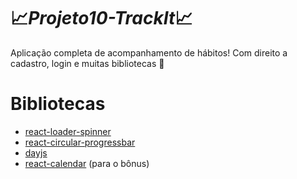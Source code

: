 # 📈*Projeto10-TrackIt*📈
Aplicação completa de acompanhamento de hábitos! Com direito a cadastro, login e muitas bibliotecas 🙂

# Bibliotecas

- [react-loader-spinner](https://www.npmjs.com/package/react-loader-spinner)
- [react-circular-progressbar](https://www.npmjs.com/package/react-circular-progressbar)
- [dayjs](https://day.js.org/)
- [react-calendar](https://www.npmjs.com/package/react-calendar) (para o bônus)
